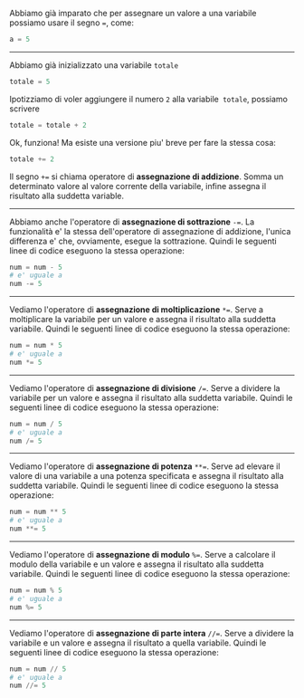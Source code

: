 Abbiamo già imparato che per assegnare un valore a una variabile possiamo usare il segno `=`, come:
```python
a = 5
```

---

Abbiamo già inizializzato una variabile `totale`
```python
totale = 5
```
Ipotizziamo di voler aggiungere il numero `2` alla variabile` totale`, possiamo scrivere
```python
totale = totale + 2
```
Ok, funziona! Ma esiste una versione piu' breve per fare la stessa cosa:
```python
totale += 2
```
Il segno `+=` si chiama operatore di **assegnazione di addizione**.
Somma un determinato valore al valore corrente della variabile, infine assegna il risultato alla suddetta variable.

---

Abbiamo anche l'operatore di **assegnazione di sottrazione** `-=`.
La funzionalità e' la stessa dell'operatore di assegnazione di addizione, l'unica differenza e' che, ovviamente, esegue la sottrazione.
Quindi le seguenti linee di codice eseguono la stessa operazione:
```python
num = num - 5
# e' uguale a
num -= 5
```

---

Vediamo l'operatore di **assegnazione di moltiplicazione** `*=`.
Serve a moltiplicare la variabile per un valore e assegna il risultato alla suddetta variabile.
Quindi le seguenti linee di codice eseguono la stessa operazione:
```python
num = num * 5
# e' uguale a
num *= 5
```

---

Vediamo l'operatore di **assegnazione di divisione** `/=`.
Serve a dividere la variabile per un valore e assegna il risultato alla suddetta variabile.
Quindi le seguenti linee di codice eseguono la stessa operazione:
```python
num = num / 5
# e' uguale a
num /= 5
```

---

Vediamo l'operatore di **assegnazione di potenza** `**=`.
Serve ad elevare il valore di una variabile a una potenza specificata e assegna il risultato alla suddetta variabile.
Quindi le seguenti linee di codice eseguono la stessa operazione:
```python
num = num ** 5
# e' uguale a
num **= 5
```

---

Vediamo l'operatore di **assegnazione di modulo** `%=`.
Serve a calcolare il modulo della variabile e un valore e assegna il risultato alla suddetta variabile.
Quindi le seguenti linee di codice eseguono la stessa operazione:
```python
num = num % 5
# e' uguale a
num %= 5
```

---

Vediamo l'operatore di **assegnazione di parte intera** `//=`.
Serve a dividere la variabile e un valore e assegna il risultato a quella variabile.
Quindi le seguenti linee di codice eseguono la stessa operazione:
```python
num = num // 5
# e' uguale a
num //= 5
```
